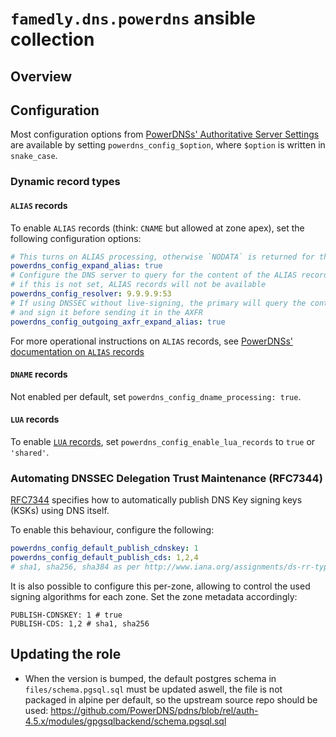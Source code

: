 # `famedly.dns.powerdns` ansible collection

## Overview

## Configuration

Most configuration options from
[PowerDNSs' Authoritative Server Settings](https://doc.powerdns.com/authoritative/settings.html)
are available by setting `powerdns_config_$option`, where
`$option` is written in `snake_case`.

### Dynamic record types

#### `ALIAS` records

To enable `ALIAS` records (think: `CNAME` but allowed at zone apex),
set the following configuration options:
```yaml
# This turns on ALIAS processing, otherwise `NODATA` is returned for the record
powerdns_config_expand_alias: true
# Configure the DNS server to query for the content of the ALIAS record,
# if this is not set, ALIAS records will not be available
powerdns_config_resolver: 9.9.9.9:53
# If using DNSSEC without live-signing, the primary will query the content
# and sign it before sending it in the AXFR
powerdns_config_outgoing_axfr_expand_alias: true
```

For more operational instructions on `ALIAS` records, see
[PowerDNSs' documentation on `ALIAS` records](https://doc.powerdns.com/authoritative/guides/alias.html)

#### `DNAME` records

Not enabled per default, set `powerdns_config_dname_processing: true`.

#### `LUA` records

To enable [`LUA` records](https://doc.powerdns.com/authoritative/lua-records/index.html),
set `powerdns_config_enable_lua_records` to `true` or `'shared'`.

### Automating DNSSEC Delegation Trust Maintenance (RFC7344)

[RFC7344](https://datatracker.ietf.org/doc/html/rfc7344.html) specifies
how to automatically publish DNS Key signing keys (KSKs) using DNS itself.

To enable this behaviour, configure the following:
```yaml
powerdns_config_default_publish_cdnskey: 1
powerdns_config_default_publish_cds: 1,2,4
# sha1, sha256, sha384 as per http://www.iana.org/assignments/ds-rr-types/ds-rr-types.xhtml#ds-rr-types-1
```
It is also possible to configure this per-zone, allowing to control
the used signing algorithms for each zone. Set the zone metadata accordingly:
```
PUBLISH-CDNSKEY: 1 # true
PUBLISH-CDS: 1,2 # sha1, sha256
```

## Updating the role

- When the version is bumped, the default postgres schema in `files/schema.pgsql.sql`
  must be updated aswell, the file is not packaged in alpine per default, so the
  upstream source repo should be used:
  https://github.com/PowerDNS/pdns/blob/rel/auth-4.5.x/modules/gpgsqlbackend/schema.pgsql.sql
